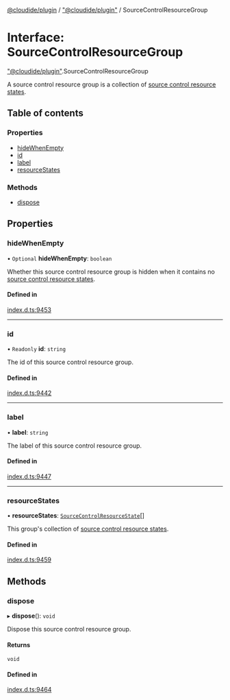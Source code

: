 [@cloudide/plugin](../README.md) / ["@cloudide/plugin"](../modules/_cloudide_plugin_.md) / SourceControlResourceGroup

# Interface: SourceControlResourceGroup

["@cloudide/plugin"](../modules/_cloudide_plugin_.md).SourceControlResourceGroup

A source control resource group is a collection of
[source control resource states](#SourceControlResourceState).

## Table of contents

### Properties

- [hideWhenEmpty](cloudide_plugin_.SourceControlResourceGroup.md#hidewhenempty)
- [id](cloudide_plugin_.SourceControlResourceGroup.md#id)
- [label](cloudide_plugin_.SourceControlResourceGroup.md#label)
- [resourceStates](cloudide_plugin_.SourceControlResourceGroup.md#resourcestates)

### Methods

- [dispose](cloudide_plugin_.SourceControlResourceGroup.md#dispose)

## Properties

### hideWhenEmpty

• `Optional` **hideWhenEmpty**: `boolean`

Whether this source control resource group is hidden when it contains
no [source control resource states](#SourceControlResourceState).

#### Defined in

[index.d.ts:9453](https://github.com/shuyaqian/cloudide-plugin-api/blob/26b31b9/index.d.ts#L9453)

___

### id

• `Readonly` **id**: `string`

The id of this source control resource group.

#### Defined in

[index.d.ts:9442](https://github.com/shuyaqian/cloudide-plugin-api/blob/26b31b9/index.d.ts#L9442)

___

### label

• **label**: `string`

The label of this source control resource group.

#### Defined in

[index.d.ts:9447](https://github.com/shuyaqian/cloudide-plugin-api/blob/26b31b9/index.d.ts#L9447)

___

### resourceStates

• **resourceStates**: [`SourceControlResourceState`](cloudide_plugin_.SourceControlResourceState.md)[]

This group's collection of
[source control resource states](#SourceControlResourceState).

#### Defined in

[index.d.ts:9459](https://github.com/shuyaqian/cloudide-plugin-api/blob/26b31b9/index.d.ts#L9459)

## Methods

### dispose

▸ **dispose**(): `void`

Dispose this source control resource group.

#### Returns

`void`

#### Defined in

[index.d.ts:9464](https://github.com/shuyaqian/cloudide-plugin-api/blob/26b31b9/index.d.ts#L9464)
